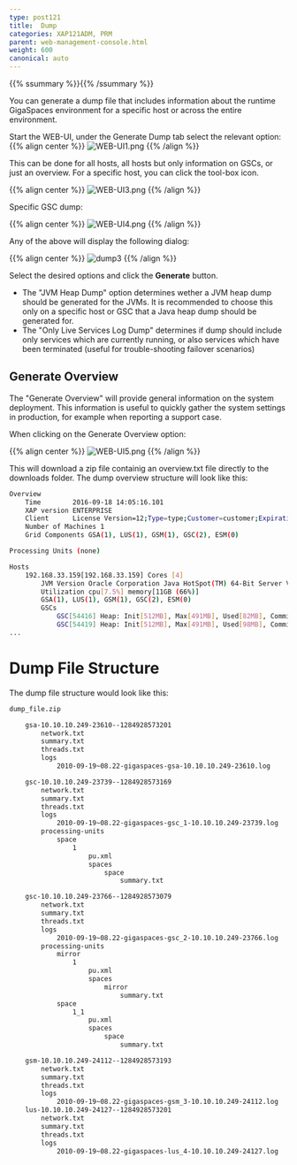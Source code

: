 ```yaml
---
type: post121
title:  Dump
categories: XAP121ADM, PRM
parent: web-management-console.html
weight: 600
canonical: auto
---
```



{{% ssummary  %}}{{% /ssummary %}}


 
 
You can generate a dump file that includes information about the runtime GigaSpaces environment for a specific host or across the entire environment.

Start the WEB-UI, under the Generate Dump tab select the relevant option:
{{% align center %}}
![WEB-UI1.png](/attachment_files/WEB-UI1.png)
{{% /align %}}

This can be done for all hosts, all hosts but only information on GSCs, or just an overview.
For a specific host, you can click the tool-box icon.

{{% align center %}}
![WEB-UI3.png](/attachment_files/WEB-UI3.png)
{{% /align %}}

Specific GSC dump:

{{% align center %}}
![WEB-UI4.png](/attachment_files/WEB-UI4.png)
{{% /align %}}

Any of the above will display the following dialog: 

{{% align center %}}
![dump3](/attachment_files/dump/dump-3.png)
{{% /align %}}

Select the desired options and click the  **Generate**  button.

* The "JVM Heap Dump" option determines wether a JVM heap dump should be generated for the JVMs. It is recommended to choose this only on a specific host or GSC that a Java heap dump should be generated for.
* The "Only Live Services Log Dump" determines if dump should include only services which are currently running, or also services which have been terminated (useful for trouble-shooting failover scenarios)

## Generate Overview

The "Generate Overview" will provide general information on the system deployment.
This information is useful to quickly gather the system settings in production, for example when reporting a support case.

When clicking on the Generate Overview option:

{{% align center %}}
![WEB-UI5.png](/attachment_files/WEB-UI5.png)
{{% /align %}}

This will download a zip file containig an overview.txt file directly to the downloads folder.
The dump overview structure will look like this:

```bash
Overview
	Time        2016-09-18 14:05:16.101
	XAP version ENTERPRISE
	Client      License Version=12;Type=type;Customer=customer;Expiration=never;Hash=hash
	Number of Machines 1
	Grid Components GSA(1), LUS(1), GSM(1), GSC(2), ESM(0)

Processing Units (none)

Hosts
	192.168.33.159[192.168.33.159] Cores [4]
		JVM Version	Oracle Corporation Java HotSpot(TM) 64-Bit Server VM 1.8.0_71
		Utilization	cpu[7.5%] memory[11GB (66%)] 
		GSA(1), LUS(1), GSM(1), GSC(2), ESM(0)
		GSCs
			GSC[54416] Heap: Init[512MB], Max[491MB], Used[82MB], Committed[491MB]
			GSC[54419] Heap: Init[512MB], Max[491MB], Used[98MB], Committed[491MB]
...

```

 

# Dump File Structure

The dump file structure would look like this:


```bash
dump_file.zip

    gsa-10.10.10.249-23610--1284928573201
        network.txt
        summary.txt
        threads.txt
        logs
            2010-09-19~08.22-gigaspaces-gsa-10.10.10.249-23610.log

    gsc-10.10.10.249-23739--1284928573169
        network.txt
        summary.txt
        threads.txt
        logs
            2010-09-19~08.22-gigaspaces-gsc_1-10.10.10.249-23739.log
        processing-units
            space
                1
                    pu.xml
                    spaces
                        space
                            summary.txt

    gsc-10.10.10.249-23766--1284928573079
        network.txt
        summary.txt
        threads.txt
        logs
            2010-09-19~08.22-gigaspaces-gsc_2-10.10.10.249-23766.log
        processing-units
            mirror
                1
                    pu.xml
                    spaces
                        mirror
                            summary.txt
            space
                1_1
                    pu.xml
                    spaces
                        space
                            summary.txt

    gsm-10.10.10.249-24112--1284928573193
        network.txt
        summary.txt
        threads.txt
        logs
            2010-09-19~08.22-gigaspaces-gsm_3-10.10.10.249-24112.log
    lus-10.10.10.249-24127--1284928573201
        network.txt
        summary.txt
        threads.txt
        logs
            2010-09-19~08.22-gigaspaces-lus_4-10.10.10.249-24127.log
```

